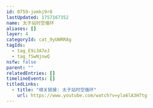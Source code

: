 ```yaml
---
id: 0759-jomkj9r8
lastUpdated: 1757167352
name: 太子站时空循环
aliases: []
layer: 4
categoryId: cat_9yUWRRAg
tagIds:
  - tag_E9i3A7eJ
  - tag_fSwNjnwQ
nsfw: false
parent: ""
relatedEntries: []
timelineEvents: []
titledLinks:
  - title: "相关链接: 太子站时空循环"
    url: https://www.youtube.com/watch?v=yla6lA3H7tg
---
```


